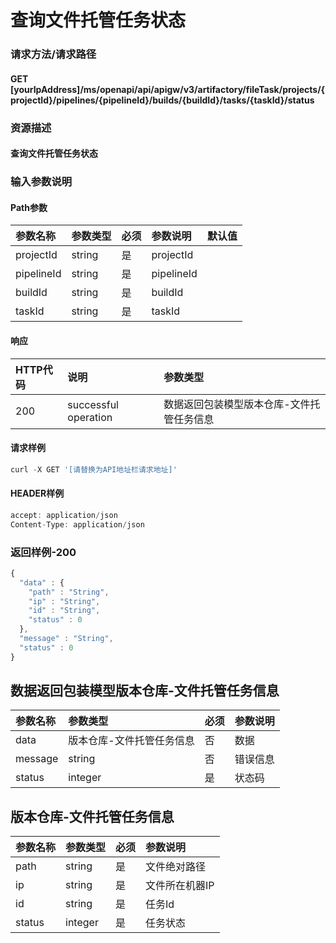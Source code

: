 # 查询文件托管任务状态

### 请求方法/请求路径

#### GET  [yourIpAddress]/ms/openapi/api/apigw/v3/artifactory/fileTask/projects/{projectId}/pipelines/{pipelineId}/builds/{buildId}/tasks/{taskId}/status

### 资源描述

#### 查询文件托管任务状态

### 输入参数说明

#### Path参数

| 参数名称 | 参数类型 | 必须 | 参数说明 | 默认值 |
| :--- | :--- | :--- | :--- | :--- |
| projectId | string | 是 | projectId |  |
| pipelineId | string | 是 | pipelineId |  |
| buildId | string | 是 | buildId |  |
| taskId | string | 是 | taskId |  |

#### 响应

| HTTP代码 | 说明 | 参数类型 |
| :--- | :--- | :--- |
| 200 | successful operation | 数据返回包装模型版本仓库-文件托管任务信息 |

#### 请求样例

```javascript
curl -X GET '[请替换为API地址栏请求地址]'
```

#### HEADER样例

```javascript
accept: application/json
Content-Type: application/json
```

### 返回样例-200

```javascript
{
  "data" : {
    "path" : "String",
    "ip" : "String",
    "id" : "String",
    "status" : 0
  },
  "message" : "String",
  "status" : 0
}
```

## 数据返回包装模型版本仓库-文件托管任务信息

| 参数名称 | 参数类型 | 必须 | 参数说明 |
| :--- | :--- | :--- | :--- |
| data | 版本仓库-文件托管任务信息 | 否 | 数据 |
| message | string | 否 | 错误信息 |
| status | integer | 是 | 状态码 |

## 版本仓库-文件托管任务信息

| 参数名称 | 参数类型 | 必须 | 参数说明 |
| :--- | :--- | :--- | :--- |
| path | string | 是 | 文件绝对路径 |
| ip | string | 是 | 文件所在机器IP |
| id | string | 是 | 任务Id |
| status | integer | 是 | 任务状态 |


